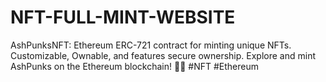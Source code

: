 # NFT-FULL-MINT-WEBSITE
AshPunksNFT: Ethereum ERC-721 contract for minting unique NFTs. Customizable, Ownable, and features secure ownership. Explore and mint AshPunks on the Ethereum blockchain! 🚀🔗 #NFT #Ethereum
